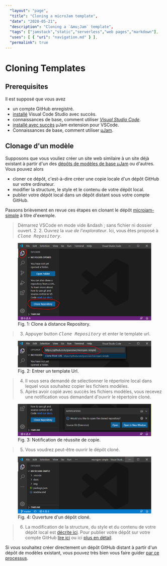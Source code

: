 ```yaml
---
  "layout": "page",
  "title": "Cloning a microJam template",
  "date": "2020-05-21",
  "description": "Cloning a `&mu;Jam` template",
  "tags": ["jamstack","static","serverless","web pages","markdown"],
  "uses": [ { "uri": "navigation.md" } ],
  "permalink": true
---
```


# Cloning Templates

## Prerequisites

Il est supposé que vous avez
* un compte GitHub enregistré.
* [installé](https://code.visualstudio.com/Download) Visual Code Studio avec succès.
* connaissances de base, comment utiliser [*Visual Studio Code*](https://code.visualstudio.com/).
* [installé avec succès](https://marketplace.visualstudio.com/items?itemName=goessner.microjam) &mu;Jam extension pour VSCode.
* Connaissances de base, comment utiliser [&mu;Jam](./usage.html).

## Clonage d'un modèle

Supposons que vous vouliez créer un site web similaire à un site déjà existant à partir d'un des [dépôts de modèles de base &mu;Jam](./usage.html#templates) ou d'autres. Vous pouvez alors

* cloner ce dépôt, c'est-à-dire créer une copie locale d'un dépôt GitHub sur votre ordinateur.
* modifier la structure, le style et le contenu de votre dépôt local.
* publier votre dépôt local dans un dépôt distant sous votre compte GitHub.

Passons brièvement en revue ces étapes en clonant le dépôt [microjam-simple](https://github.com/goessner/microjam-simple) à titre d'exemple.

> Démarrez VSCode en mode vide &ndash ; sans fichier ni dossier ouvert.
> 2. 2. Ouvrez la *vue de l'explorateur*. Ici, vous êtes proposé à <kbd>*Clone Repository*</kbd>.

<figure>
  <img src="./img/mu-jam.clone.01.png" alt="open empty VSCode">
  <figcaption>Fig. 1: Clone à distance Repository.</figcaption>
</figure>

> 3. Appuyer button <kbd>*Clone Repository*</kbd> et enter le template url.

<figure>
  <img src="./img/mu-jam.clone.02.png" alt="enter template url">
  <figcaption>Fig. 2: Entrer un template Url.</figcaption>
</figure>

> 4. Il vous sera demandé de sélectionner le répertoire local dans lequel vous souhaitez copier les fichiers modèles.
> 5. Après avoir copié avec succès les fichiers modèles, vous recevez une notification vous demandant d'ouvrir le répertoire cloné.

<figure>
  <img src="./img/mu-jam.clone.03.png" alt="copy success notification">
  <figcaption>Fig. 3: Notification de réussite de copie.</figcaption>
</figure>

> 5. Vous voudrez peut-être ouvrir le dépôt cloné.

<figure>
  <img src="./img/mu-jam.clone.04.png" alt="Open cloned repository">
  <figcaption>Fig. 4: Ouverture d'un dépôt cloné.</figcaption>
</figure>

> 6. La modification de la structure, du style et du contenu de votre dépôt local est [décrite ici](file:///C:/git/microjam/docs/usage.html#usage). 
> Pour publier votre dépôt sur votre compte GitHub [lire ici](./usage.html#usage) ou ici [plus en détail](./installationGuide.html#publish-to-the-world).

Si vous souhaitez créer directement un dépôt GitHub distant à partir d'un dépôt de modèles existant, vous pouvez très bien vous faire guider [par ce processus](https://help.github.com/en/github/creating-cloning-and-archiving-repositories/creating-a-repository-from-a-template).

